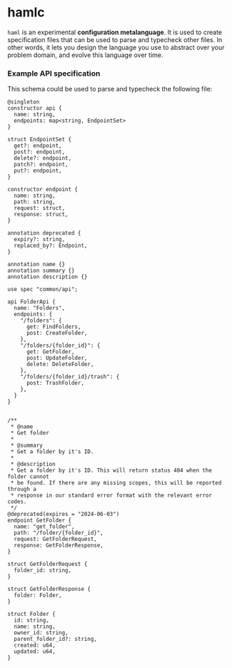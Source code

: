 # hamlc

`haml` is an experimental **configuration metalanguage**. It is used to create
specification files that can be used to parse and typecheck other files. In
other words, it lets you design the language you use to abstract over your
problem domain, and evolve this language over time.

### Example API specification

This schema could be used to parse and typecheck the following file:

```
@singleton
constructor api {
  name: string,
  endpoints: map<string, EndpointSet>
}

struct EndpointSet {
  get?: endpoint,
  post?: endpoint,
  delete?: endpoint,
  patch?: endpoint,
  put?: endpoint,
}

constructor endpoint {
  name: string,
  path: string,
  request: struct,
  response: struct,
}

annotation deprecated {
  expiry?: string,
  replaced_by?: Endpoint,
}

annotation name {}
annotation summary {}
annotation description {}
```

```
use spec "common/api";

api FolderApi {
  name: "Folders",
  endpoints: {
    "/folders": {
      get: FindFolders,
      post: CreateFolder,
    },
    "/folders/{folder_id}": {
      get: GetFolder,
      post: UpdateFolder,
      delete: DeleteFolder,
    },
    "/folders/{folder_id}/trash": {
      post: TrashFolder,
    },
  }
}


/**
 * @name
 * Get folder
 * 
 * @summary
 * Get a folder by it's ID.
 * 
 * @description
 * Get a folder by it's ID. This will return status 404 when the folder cannot
 * be found. If there are any missing scopes, this will be reported through a
 * response in our standard error format with the relevant error codes.
 */
@deprecated(expires = "2024-06-03")
endpoint GetFolder {
  name: "get_folder",
  path: "/folder/{folder_id}",
  request: GetFolderRequest,
  response: GetFolderResponse,
}

struct GetFolderRequest {
  folder_id: string,
}

struct GetFolderResponse {
  folder: Folder,
}

struct Folder {
  id: string,
  name: string,
  owner_id: string,
  parent_folder_id?: string,
  created: u64,
  updated: u64,
}
```

